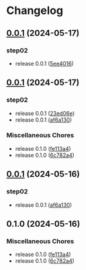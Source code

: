 # Changelog

## [0.0.1](https://github.com/VictorNuzhdin/sf-victn-diploma-0-app1/compare/v0.0.1...v0.0.1) (2024-05-17)


### step02

* release 0.0.1 ([5ee4016](https://github.com/VictorNuzhdin/sf-victn-diploma-0-app1/commit/5ee4016eeef7fbe7b4602fd2c19215597d4b240c))

## [0.0.1](https://github.com/VictorNuzhdin/sf-victn-diploma-0-app1/compare/v0.0.1...v0.0.1) (2024-05-17)


### step02

* release 0.0.1 ([23ed06e](https://github.com/VictorNuzhdin/sf-victn-diploma-0-app1/commit/23ed06e17f960cff293953fd42c05ade9fd26832))
* release 0.0.1 ([af6a130](https://github.com/VictorNuzhdin/sf-victn-diploma-0-app1/commit/af6a130ba6c2a0cc6d15541f1e54dc6372d63c74))


### Miscellaneous Chores

* release 0.1.0 ([fe113a4](https://github.com/VictorNuzhdin/sf-victn-diploma-0-app1/commit/fe113a477509c69bd94d25e776e2852ff01fa328))
* release 0.1.0 ([6c782a4](https://github.com/VictorNuzhdin/sf-victn-diploma-0-app1/commit/6c782a44a99acab094763252e0dc78ac074ba863))

## [0.0.1](https://github.com/VictorNuzhdin/sf-victn-diploma-0-app1/compare/v0.1.0...v0.0.1) (2024-05-16)


### step02

* release 0.0.1 ([af6a130](https://github.com/VictorNuzhdin/sf-victn-diploma-0-app1/commit/af6a130ba6c2a0cc6d15541f1e54dc6372d63c74))

## 0.1.0 (2024-05-16)


### Miscellaneous Chores

* release 0.1.0 ([fe113a4](https://github.com/VictorNuzhdin/sf-victn-diploma-0-app1/commit/fe113a477509c69bd94d25e776e2852ff01fa328))
* release 0.1.0 ([6c782a4](https://github.com/VictorNuzhdin/sf-victn-diploma-0-app1/commit/6c782a44a99acab094763252e0dc78ac074ba863))
